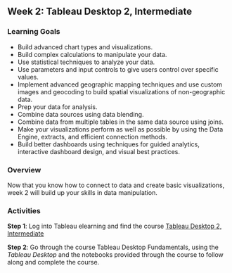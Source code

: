 ## Week 2: Tableau Desktop 2, Intermediate

### Learning Goals
- Build advanced chart types and visualizations.
- Build complex calculations to manipulate your data.
- Use statistical techniques to analyze your data.
- Use parameters and input controls to give users control over specific values.
- Implement advanced geographic mapping techniques and use custom images and geocoding to build spatial visualizations of non-geographic data.
- Prep your data for analysis.
- Combine data sources using data blending.
- Combine data from multiple tables in the same data source using joins.
- Make your visualizations perform as well as possible by using the Data Engine, extracts, and efficient connection methods.
- Build better dashboards using techniques for guided analytics, interactive dashboard design, and visual best practices.

### Overview
Now that you know how to connect to data and create basic visualizations, week 2 will build up your skills in data manipulation.

### Activities
**Step 1**: Log into Tableau elearning and find the course  [Tableau Desktop 2, Intermediate](https://elearning.tableau.com/desktop-ii-intermediate)

**Step 2**: Go through the course Tableau Desktop Fundamentals, using the _Tableau Desktop_ and the notebooks provided through the course to follow along and complete the course.
